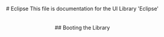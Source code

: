<p align="center">
  # Eclipse
  This file is documentation for the UI Library 'Eclipse'
  <br><br><br>
  ## Booting the Library
</p>
